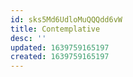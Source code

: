 ```yaml
---
id: sks5Md6UdloMuQQQdd6vW
title: Contemplative
desc: ''
updated: 1639759165197
created: 1639759165197
---
```


